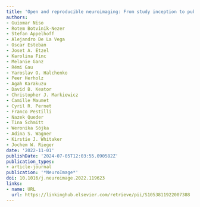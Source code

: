 ```yaml
---
title: 'Open and reproducible neuroimaging: From study inception to publication'
authors:
- Guiomar Niso
- Rotem Botvinik-Nezer
- Stefan Appelhoff
- Alejandro De La Vega
- Oscar Esteban
- Joset A. Etzel
- Karolina Finc
- Melanie Ganz
- Rémi Gau
- Yaroslav O. Halchenko
- Peer Herholz
- Agah Karakuzu
- David B. Keator
- Christopher J. Markiewicz
- Camille Maumet
- Cyril R. Pernet
- Franco Pestilli
- Nazek Queder
- Tina Schmitt
- Weronika Sójka
- Adina S. Wagner
- Kirstie J. Whitaker
- Jochem W. Rieger
date: '2022-11-01'
publishDate: '2024-07-05T12:03:55.090582Z'
publication_types:
- article-journal
publication: '*NeuroImage*'
doi: 10.1016/j.neuroimage.2022.119623
links:
- name: URL
  url: https://linkinghub.elsevier.com/retrieve/pii/S1053811922007388
---
```

